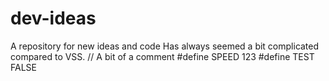 # dev-ideas
A repository for new ideas and code
Has always seemed a bit complicated compared to VSS.
// A bit of a  comment
#define SPEED 123
#define TEST  FALSE


